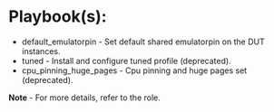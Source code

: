 # Playbook(s):

* default_emulatorpin - Set default shared emulatorpin on the DUT instances.
* tuned - Install and configure tuned profile (deprecated).
* cpu_pinning_huge_pages - Cpu pinning and huge pages set (deprecated).

**Note** - For more details, refer to the role.
